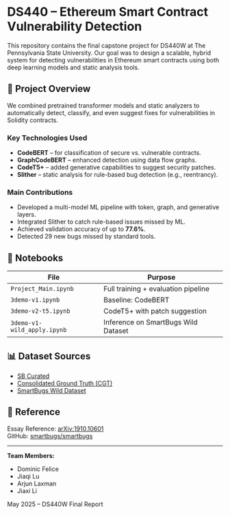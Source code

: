 # DS440 – Ethereum Smart Contract Vulnerability Detection

This repository contains the final capstone project for DS440W at The Pennsylvania State University. Our goal was to design a scalable, hybrid system for detecting vulnerabilities in Ethereum smart contracts using both deep learning models and static analysis tools.

## 🧠 Project Overview

We combined pretrained transformer models and static analyzers to automatically detect, classify, and even suggest fixes for vulnerabilities in Solidity contracts.

### Key Technologies Used
- **CodeBERT** – for classification of secure vs. vulnerable contracts.
- **GraphCodeBERT** – enhanced detection using data flow graphs.
- **CodeT5+** – added generative capabilities to suggest security patches.
- **Slither** – static analysis for rule-based bug detection (e.g., reentrancy).

### Main Contributions
- Developed a multi-model ML pipeline with token, graph, and generative layers.
- Integrated Slither to catch rule-based issues missed by ML.
- Achieved validation accuracy of up to **77.6%**.
- Detected 29 new bugs missed by standard tools.

## 📂 Notebooks

| File | Purpose |
|------|---------|
| `Project_Main.ipynb` | Full training + evaluation pipeline |
| `3demo-v1.ipynb` | Baseline: CodeBERT |
| `3demo-v2-t5.ipynb` | CodeT5+ with patch suggestion |
| `3demo-v1-wild_apply.ipynb` | Inference on SmartBugs Wild Dataset |

## 📊 Dataset Sources

- [SB Curated](https://github.com/smartbugs/smartbugs/blob/master/doc/datasets.md)
- [Consolidated Ground Truth (CGT)](https://github.com/smartbugs/smartbugs)
- [SmartBugs Wild Dataset](https://github.com/smartbugs/smartbugs)

## 📖 Reference

Essay Reference: [arXiv:1910.10601](https://arxiv.org/abs/1910.10601)  
GitHub: [smartbugs/smartbugs](https://github.com/smartbugs/smartbugs)

---

**Team Members:**
- Dominic Felice  
- Jiaqi Lu  
- Arjun Laxman  
- Jiaxi Li  

May 2025 – DS440W Final Report
